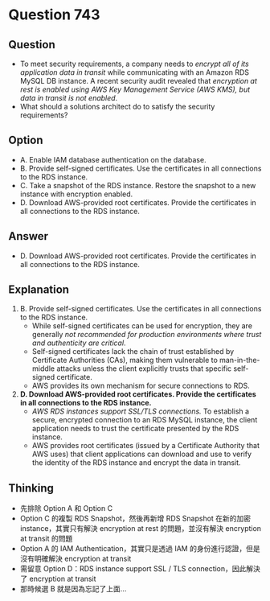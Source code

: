# Question 743
## Question
* To meet security requirements, a company needs to *encrypt all of its application data in transit* while communicating with an Amazon RDS MySQL DB instance. A recent security audit revealed that *encryption at rest is enabled using AWS Key Management Service (AWS KMS), but data in transit is not enabled*.
* What should a solutions architect do to satisfy the security requirements?

## Option
* A. Enable IAM database authentication on the database.
* B. Provide self-signed certificates. Use the certificates in all connections to the RDS instance.
* C. Take a snapshot of the RDS instance. Restore the snapshot to a new instance with encryption enabled.
* D. Download AWS-provided root certificates. Provide the certificates in all connections to the RDS instance.


## Answer
* D. Download AWS-provided root certificates. Provide the certificates in all connections to the RDS instance.


## Explanation
1. B. Provide self-signed certificates. Use the certificates in all connections to the RDS instance. 
   * While self-signed certificates can be used for encryption, they are generally *not recommended for production environments where trust and authenticity are critical*.
   * Self-signed certificates lack the chain of trust established by Certificate Authorities (CAs), making them vulnerable to man-in-the-middle attacks unless the client explicitly trusts that specific self-signed certificate.
   * AWS provides its own mechanism for secure connections to RDS.
2. **D. Download AWS-provided root certificates. Provide the certificates in all connections to the RDS instance.**
   * *AWS RDS instances support SSL/TLS connections.* To establish a secure, encrypted connection to an RDS MySQL instance, the client application needs to trust the certificate presented by the RDS instance.
   * AWS provides root certificates (issued by a Certificate Authority that AWS uses) that client applications can download and use to verify the identity of the RDS instance and encrypt the data in transit.


## Thinking
* 先排除 Option A 和 Option C
* Option C 的複製 RDS Snapshot，然後再新增 RDS Snapshot 在新的加密 instance，其實只有解決 encryption at rest 的問題，並沒有解決 encryption at transit 的問題
* Option A 的 IAM Authentication，其實只是透過 IAM 的身份進行認證，但是沒有明確解決 encryption at transit
* 需留意 Option D：RDS instance support SSL / TLS connection，因此解決了 encryption at transit 
* 那時候選 B 就是因為忘記了上面...